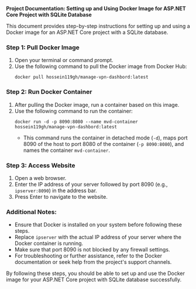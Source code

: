 **Project Documentation: Setting up and Using Docker Image for ASP.NET Core Project with SQLite Database**

This document provides step-by-step instructions for setting up and using a Docker image for an ASP.NET Core project with a SQLite database.

### Step 1: Pull Docker Image
1. Open your terminal or command prompt.
2. Use the following command to pull the Docker image from Docker Hub:
    ```
    docker pull hossein119gh/manage-vpn-dashbord:latest
    ```

### Step 2: Run Docker Container
1. After pulling the Docker image, run a container based on this image.
2. Use the following command to run the container:
    ```
    docker run -d -p 8090:8080 --name mvd-container hossein119gh/manage-vpn-dashbord:latest
    ```
    - This command runs the container in detached mode (`-d`), maps port 8090 of the host to port 8080 of the container (`-p 8090:8080`), and names the container `mvd-container`.

### Step 3: Access Website
1. Open a web browser.
2. Enter the IP address of your server followed by port 8090 (e.g., `ipserver:8090`) in the address bar.
3. Press Enter to navigate to the website.

### Additional Notes:
- Ensure that Docker is installed on your system before following these steps.
- Replace `ipserver` with the actual IP address of your server where the Docker container is running.
- Make sure that port 8090 is not blocked by any firewall settings.
- For troubleshooting or further assistance, refer to the Docker documentation or seek help from the project's support channels.

By following these steps, you should be able to set up and use the Docker image for your ASP.NET Core project with SQLite database successfully.
